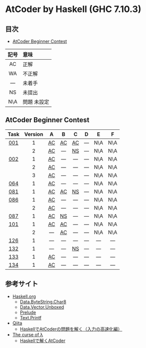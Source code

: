 # AtCoder by Haskell (GHC 7.10.3) #

## 目次 ##

* [AtCoder Beginner Contest](#AtCoder-Beginner-Contest)

|記号|意味|
|:-:|:-|
|AC|正解|
|WA|不正解|
|&#x2014;|未着手|
|NS|未提出|
|N\A|問題 未設定|

## AtCoder Beginner Contest ##

|Task             |Version|A                                |B                                |C                                |D                                 |E                                      |F                                      |
|:---------------:|:-----:|:-------------------------------:|:-------------------------------:|:-------------------------------:|:--------------------------------:|:-------------------------------------:|:-------------------------------------:|
|[001](ABC/ABC001)|   1   |[AC](ABC/ABC001/ABC001_A_v01.hs) |[AC](ABC/ABC001/ABC001_B_v01.hs) |[AC](ABC/ABC001/ABC001_C_v01.hs) |&#x2014;                          |N\A                                    |N\A                                    |
|                 |   2   |[AC](ABC/ABC001/ABC001_A_v02.hs) |&#x2014;                         |[NS](ABC/ABC001/ABC001_C_v02.hs) |&#x2014;                          |N\A                                    |N\A                                    |
|[002](ABC/ABC002)|   1   |[AC](ABC/ABC002/ABC002_A_v01.hs) |&#x2014;                         |&#x2014;                         |&#x2014;                          |N\A                                    |N\A                                    |
|                 |   2   |[AC](ABC/ABC002/ABC002_A_v02.hs) |&#x2014;                         |&#x2014;                         |&#x2014;                          |N\A                                    |N\A                                    |
|                 |   3   |[AC](ABC/ABC002/ABC002_A_v03.hs) |&#x2014;                         |&#x2014;                         |&#x2014;                          |N\A                                    |N\A                                    |
|[064](ABC/ABC064)|   1   |[AC](ABC/ABC064/ABC064_A_v01.hs) |&#x2014;                         |&#x2014;                         |&#x2014;                          |N\A                                    |N\A                                    |
|[081](ABC/ABC081)|   1   |[AC](ABC/ABC081/ABC081_A_v01.hs) |[AC](ABC/ABC081/ABC081_B_v01.hs) |[NS](ABC/ABC081/ABC081_C_v01.hs) |&#x2014;                          |N\A                                    |N\A                                    |
|[086](ABC/ABC086)|   1   |[AC](ABC/ABC086/ABC086_A_v01.hs) |&#x2014;                         |&#x2014;                         |&#x2014;                          |N\A                                    |N\A                                    |
|                 |   2   |[AC](ABC/ABC086/ABC086_A_v02.hs) |&#x2014;                         |&#x2014;                         |&#x2014;                          |N\A                                    |N\A                                    |
|[087](ABC/ABC087)|   1   |[AC](ABC/ABC087/ABC087_A_v01.hs) |[NS](ABC/ABC087/ABC087_B_v01.hs) |&#x2014;                         |&#x2014;                          |N\A                                    |N\A                                    |
|[101](ABC/ABC101)|   1   |[AC](ABC/ABC101/ABC101_A_v01.hs) |[AC](ABC/ABC101/ABC101_B_v01.hs) |&#x2014;                         |&#x2014;                          |N\A                                    |N\A                                    |
|                 |   2   |&#x2014;                         |[AC](ABC/ABC101/ABC101_B_v02.hs) |&#x2014;                         |&#x2014;                          |N\A                                    |N\A                                    |
|[126](ABC/ABC126)|   1   |&#x2014;                         |&#x2014;                         |&#x2014;                         |&#x2014;                          |&#x2014;                               |&#x2014;                               |
|[132](ABC/ABC132)|   1   |&#x2014;                         |&#x2014;                         |[NS](ABC/ABC132/ABC132_C_v01.hs) |&#x2014;                          |&#x2014;                               |&#x2014;                               |
|[133](ABC/ABC133)|   1   |[AC](ABC/ABC133/ABC133_A_v01.hs) |&#x2014;                         |&#x2014;                         |&#x2014;                          |&#x2014;                               |&#x2014;                               |
|[134](ABC/ABC134)|   1   |[AC](ABC/ABC134/ABC134_A_v01.hs) |&#x2014;                         |&#x2014;                         |&#x2014;                          |&#x2014;                               |&#x2014;                               |

## 参考サイト ##

* [Haskell.org](https://www.haskell.org/)
  * [Data.ByteString.Char8](http://hackage.haskell.org/package/bytestring-0.10.8.2/docs/Data-ByteString-Char8.html)
  * [Data.Vector.Unboxed](http://hackage.haskell.org/package/vector-0.12.0.3/docs/Data-Vector-Unboxed.html)
  * [Prelude](http://hackage.haskell.org/package/base-4.12.0.0/docs/Prelude.html)
  * [Text.Printf](http://hackage.haskell.org/package/base-4.12.0.0/docs/Text-Printf.html)
* [Qiita](https://qiita.com/)
  * [HaskellでAtCoderの問題を解く（入力の高速化編）](https://qiita.com/hnw/items/3f7d27b742c5a1a99a9a)
* [The curse of λ](https://myuon.github.io/)
  * [Haskellで解くAtCoder](https://myuon.github.io/posts/haskell-atcoder/)

<!-- EOF -->
